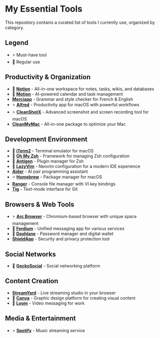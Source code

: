 # My Essential Tools

This repository contains a curated list of tools I currently use, organized by category.

## Legend

- ⭐ Must-have tool
- 🔄 Regular use

## Productivity & Organization

- 🔄 **[Notion](https://www.notion.so/)** - All-in-one workspace for notes, tasks, wikis, and databases
- 🔄 **[Motion](https://get.usemotion.com/94irv08n8ksm)** - AI-powered calendar and task management
- **[Merciapp](https://merci-app.cello.so/rnwOfHxnQYt)** - Grammar and style checker for French & English
- ⭐ **[Alfred](https://www.alfredapp.com/)** - Productivity app for macOS with powerful workflows
- ⭐ **[CleanShotX](https://cleanshot.sjv.io/3JoxeB)** - Advanced screenshot and screen recording tool for macOS
- **[CleanMyMac](https://macpaw.com/cleanmymac)** - All-in-one package to optimize your Mac

## Development Environment

- 🔄 **[iTerm2](https://iterm2.com/)** - Terminal emulator for macOS
- 🔄 **[Oh My Zsh](https://ohmyz.sh/)** - Framework for managing Zsh configuration
- 🔄 **[Antigen](https://github.com/zsh-users/antigen)** - Plugin manager for Zsh
- 🔄 **[LazyVim](https://www.lazyvim.org/)** - Neovim configuration for a modern IDE experience
- **[Aider](https://aider.chat/)** - AI pair programming assistant
- ⭐ **[Homebrew](https://brew.sh/)** - Package manager for macOS
- **[Ranger](https://ranger.github.io/)** - Console file manager with VI key bindings
- **[Tig](https://jonas.github.io/tig/)** - Text-mode interface for Git

## Browsers & Web Tools

- ⭐ **[Arc Browser](https://arc.net/)** - Chromium-based browser with unique space management
- 🔄 **[Ferdium](https://ferdium.org/)** - Unified messaging app for various services
- 🔄 **[Dashlane](https://www.dashlane.com/cs/jiyB01HKIBLn)** - Password manager and digital wallet
- **[ShieldApp](https://www.shieldapp.ai/?via=gabriel)** - Security and privacy protection tool

## Social Networks

- 🔄 **[GeckoSocial](https://www.geckosocial.app?via=gabrielpic)** - Social networking platform

## Content Creation

- **[StreamYard](https://streamyard.com/?fpr=gabriel44)** - Live streaming studio in your browser
- 🔄 **[Canva](https://www.canva.com/)** - Graphic design platform for creating visual content
- 🔄 **[Loom](https://www.loom.com/)** - Video messaging for work

## Media & Entertainment

- ⭐ **[Spotify](https://www.spotify.com/)** - Music streaming service
